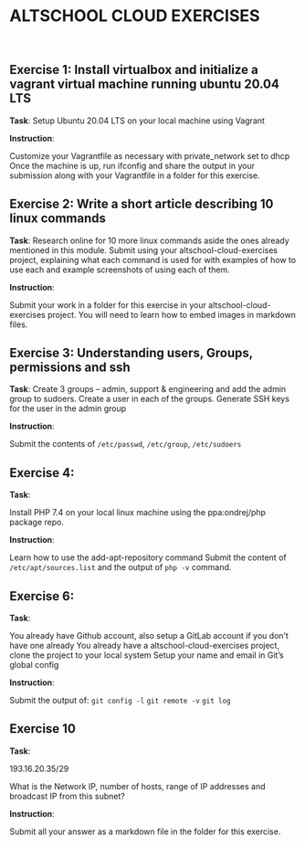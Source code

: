 # ALTSCHOOL CLOUD EXERCISES
<br>

## Exercise 1: Install virtualbox and initialize a vagrant virtual machine running ubuntu 20.04 LTS

**Task**: Setup Ubuntu 20.04 LTS on your local machine using Vagrant

**Instruction**: 

Customize your Vagrantfile as necessary with private_network set to dhcp
Once the machine is up, run ifconfig and share the output in your submission along with your Vagrantfile in a folder for this exercise.

## Exercise 2: Write a short article describing 10 linux commands

**Task**: 
Research online for 10 more linux commands aside the ones already mentioned in this module. Submit using your altschool-cloud-exercises project, explaining what each command is used for with examples of how to use each and example screenshots of using each of them.

**Instruction**: 

Submit your work in a folder for this exercise in your altschool-cloud-exercises project. You will need to learn how to embed images in markdown files.

## Exercise 3: Understanding users, Groups, permissions and ssh
**Task**:
Create 3 groups – admin, support & engineering and add the admin group to sudoers. 
Create a user in each of the groups. 
Generate SSH keys for the user in the admin group

**Instruction**:

Submit the contents of `/etc/passwd`, `/etc/group`, `/etc/sudoers`

## Exercise 4: 

**Task**:

Install PHP 7.4 on your local linux machine using the ppa:ondrej/php package repo.

**Instruction**:

Learn how to use the add-apt-repository command
Submit the content of `/etc/apt/sources.list` and the output of `php -v` command.

## Exercise 6:

**Task**:

You already have Github account, also setup a GitLab account if you don’t have one already
You already have a altschool-cloud-exercises project, clone the project to your local system
Setup your name and email in Git’s global config

**Instruction**:

Submit the output of:
`git config -l`
`git remote -v`
`git log`

## Exercise 10

**Task**:

193.16.20.35/29

What is the Network IP, number of hosts, range of IP addresses and broadcast IP from this subnet?

**Instruction**:

Submit all your answer as a markdown file in the folder for this exercise.